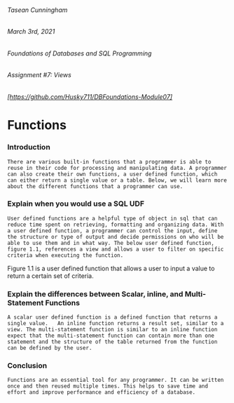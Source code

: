 ###### Tasean Cunningham

###### March 3rd, 2021

######  Foundations of Databases and SQL Programming

###### Assignment #7: Views

###### [https://github.com/Husky711/DBFoundations-Module07]


# Functions

### Introduction

	There are various built-in functions that a programmer is able to reuse in their code for processing and manipulating data. A programmer can also create their own functions, a user defined function, which can either return a single value or a table. Below, we will learn more about the different functions that a programmer can use.

### Explain when you would use a SQL UDF
	User defined functions are a helpful type of object in sql that can reduce time spent on retrieving, formatting and organizing data. With a user defined function, a programmer can control the input, define the structure or type of output and decide permissions on who will be able to use them and in what way. The below user defined function, figure 1.1, references a view and allows a user to filter on specific criteria when executing the function.

 
Figure 1.1 is a user defined function that allows a user to input a value to return a certain set of criteria.

### Explain the differences between Scalar, inline, and Multi-Statement Functions
	A scalar user defined function is a defined function that returns a single value. 	An inline function returns a result set, similar to a view. The multi-statement function is similar to an inline function expect that the multi-statement function can contain more than one statement and the structure of the table returned from the function can be defined by the user. 

### Conclusion
	Functions are an essential tool for any programmer. It can be written once and then reused multiple times. This helps to save time and effort and improve performance and efficiency of a database. 
